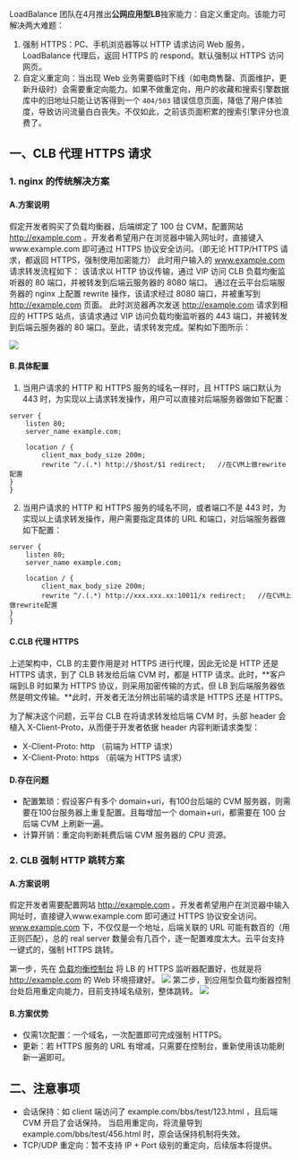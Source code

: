 LoadBalance 团队在4月推出**公网应用型LB**独家能力：自定义重定向。该能力可解决两大难题：

1. 强制 HTTPS：PC、手机浏览器等以 HTTP 请求访问 Web 服务，LoadBalance 代理后，返回 HTTPS 的 respond。默认强制以 HTTPS 访问网页。
2. 自定义重定向：当出现 Web 业务需要临时下线（如电商售罄、页面维护，更新升级时）会需要重定向能力。如果不做重定向，用户的收藏和搜索引擎数据库中的旧地址只能让访客得到一个 `404/503` 错误信息页面，降低了用户体验度，导致访问流量白白丧失。不仅如此，之前该页面积累的搜索引擎评分也浪费了。

## 一、CLB 代理 HTTPS 请求

### 1. nginx 的传统解决方案

#### A.方案说明

假定开发者购买了负载均衡器，后端绑定了 100 台 CVM，配置网站 http://example.com 。开发者希望用户在浏览器中输入网址时，直接键入www.example.com 即可通过 HTTPS 协议安全访问。（即无论 HTTP/HTTPS 请求，都返回 HTTPS，强制使用加密能力）
此时用户输入的 www.example.com 请求转发流程如下：
该请求以 HTTP 协议传输，通过 VIP 访问 CLB 负载均衡监听器的 80 端口，并被转发到后端云服务器的 8080 端口。
通过在云平台后端服务器的 nginx 上配置 rewrite 操作，该请求经过 8080 端口，并被重写到 http://example.com 页面。
此时浏览器再次发送 http://example.com 请求到相应的 HTTPS 站点，该请求通过 VIP 访问负载均衡监听器的 443 端口，并被转发到后端云服务器的 80 端口。至此，请求转发完成。架构如下图所示：

![](http://imgcache.tcecqpoc.fsphere.cn/image/mc.qcloudimg.com/static/img/b5d0efa20da5872ac3d29a41fd29d945/11.jpg)

#### B.具体配置
1. 当用户请求的 HTTP 和 HTTPS 服务的域名一样时，且 HTTPS 端口默认为 443 时，为实现以上请求转发操作，用户可以直接对后端服务器做如下配置：
```
server {
    listen 80; 
    server_name example.com;

    location / {
        client_max_body_size 200m;
        rewrite ^/.(.*) http://$host/$1 redirect;   //在CVM上做rewrite配置
} 
}
```

2. 当用户请求的 HTTP 和 HTTPS 服务的域名不同，或者端口不是 443 时，为实现以上请求转发操作，用户需要指定具体的 URL 和端口，对后端服务器做如下配置：
```
server {
    listen 80; 
    server_name example.com;

    location / {
        client_max_body_size 200m;
        rewrite ^/.(.*) http://xxx.xxx.xx:10011/x redirect;   //在CVM上做rewrite配置
} 
}
```

#### C.CLB 代理 HTTPS

上述架构中，CLB 的主要作用是对 HTTPS 进行代理，因此无论是 HTTP 还是 HTTPS 请求，到了 CLB 转发给后端 CVM 时，都是 HTTP 请求。此时，**客户端到LB 时如果为 HTTPS 协议，则采用加密传输的方式，但 LB 到后端服务器依然是明文传输。**此时，开发者无法分辨出前端的请求是 HTTPS 还是 HTTPS。

为了解决这个问题，云平台 CLB 在将请求转发给后端 CVM 时，头部 header 会植入 X-Client-Proto，从而便于开发者依据 header 内容判断请求类型：
- X-Client-Proto: http （前端为 HTTP 请求）
- X-Client-Proto: https （前端为 HTTPS 请求）

#### D.存在问题
- 配置繁琐：假设客户有多个 domain+uri，有100台后端的 CVM 服务器，则需要在100台服务器上重复配置。且每增加一个 domain+uri，都需要在 100 台后端 CVM 上刷新一遍。
- 计算开销：重定向判断耗费后端 CVM 服务器的 CPU 资源。


### 2. CLB 强制 HTTP 跳转方案

#### A.方案说明
假定开发者需要配置网站 http://example.com 。开发者希望用户在浏览器中输入网址时，直接键入www.example.com 即可通过 HTTPS 协议安全访问。www.example.com 下，不仅仅是一个地址，后端关联的 URL 可能有数百的（用正则匹配），总的 real server 数量会有几百个，逐一配置难度太大。云平台支持一键式的，强制 HTTPS 跳转。

第一步，先在 [负载均衡控制台](http://console.tcecqpoc.fsphere.cn/loadbalance/index?rid=1) 将 LB 的 HTTPS 监听器配置好，也就是将 http://example.com 的 Web 环境搭建好。
![](http://imgcache.tcecqpoc.fsphere.cn/image/mc.qcloudimg.com/static/img/61a723a69c581968a46fe86447f1473a/1111.jpg)
第二步，到应用型负载均衡器控制台处启用重定向能力，目前支持域名级别，整体跳转。
![](http://imgcache.tcecqpoc.fsphere.cn/image/mc.qcloudimg.com/static/img/e066362fed8d3cf7740dd50c49c6004b/2222.jpg)

#### B.方案优势
- 仅需1次配置：一个域名，一次配置即可完成强制 HTTPS。
- 更新：若 HTTPS 服务的 URL 有增减，只需要在控制台，重新使用该功能刷新一遍即可。

## 二、注意事项
- 会话保持：如 client 端访问了 example.com/bbs/test/123.html ，且后端 CVM 开启了会话保持。 当启用重定向，将流量导到 example.com/bbs/test/456.html 时，原会话保持机制将失效。
- TCP/UDP 重定向：暂不支持 IP + Port 级别的重定向，后续版本将提供。
